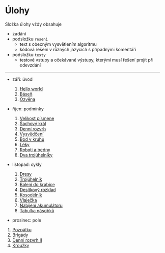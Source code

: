 # Úlohy

Složka úlohy vždy obsahuje
- zadání
- podsložku `reseni`
  - text s obecným vysvětlením algoritmu
  - kódová řešení v různých jazycích s případnými komentáři
- podsložku `testy`
  - testové vstupy a očekávané výstupy, kterými musí řešení projít při odevzdání

---

- září: úvod
  1. [Hello world](01-hello-world)
  2. [Báseň](02-basen)
  3. [Ozvěna](03-ozvena)

- říjen: podmínky
  1. [Velikost písmene](04-velikost-pismene)
  2. [Šachový král](05-sachovy-kral)
  3. [Denní rozvrh](06-denni-rozvrh)
  4. [Vysvědčení](07-vysvedceni)
  5. [Bod v kruhu](08-bod-v-kruhu)
  6. [Léky](09-leky)
  7. [Roboti a bedny](10-roboti-a-bedny)
  8. [Dva trojúhelníky](11-dva-trojuhelniky)
 
- listopad: cykly
  1. [Dresy](12-dresy)
  2. [Trojúhelník](13-trojuhelnik)
  3. [Balení do krabice](14-baleni-do-krabice)
  4. [Desítkový rozklad](15-desitkovy-rozklad)
  5. [Kosodélník](16-kosodelnik)
  6. [Vlaječka](17-vlajecka)
  7. [Nabíjení akumulátoru](18-nabijeni-akumulatoru)
  8. [Tabulka násobků](19-tabulka-nasobku)

- prosinec: pole
1. [Pozpátku](20-pozpatku)
2. [Brigády](21-brigady)
3. [Denní rozvrh II](22-denni-rozvrh-ii)
4. [Kroužky](23-krouzky)
